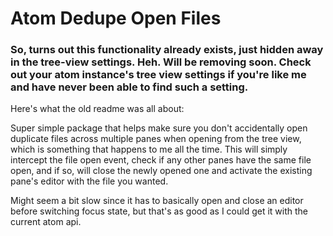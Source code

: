 # Atom Dedupe Open Files

### So, turns out this functionality already exists, just hidden away in the tree-view settings.  Heh.  Will be removing soon.  Check out your atom instance's tree view settings if you're like me and have never been able to find such a setting.

Here's what the old readme was all about:

Super simple package that helps make sure you don't accidentally open duplicate files across multiple panes when opening from the tree view, which is something that happens to me all the time.  This will simply intercept the file open event, check if any other panes have the same file open, and if so, will close the newly opened one and activate the existing pane's editor with the file you wanted.

Might seem a bit slow since it has to basically open and close an editor before switching focus state, but that's as good as I could get it with the current atom api.
